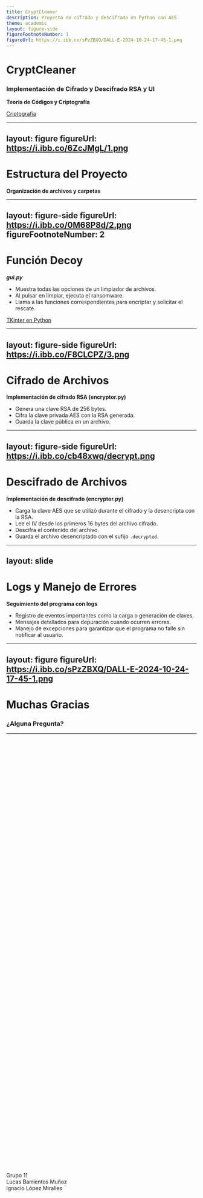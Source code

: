 ```yaml
---
title: CryptCleaner
description: Proyecto de cifrado y descifrado en Python con AES
theme: academic
layout: figure-side
figureFootnoteNumber: 1
figureUrl: https://i.ibb.co/sPzZBXQ/DALL-E-2024-10-24-17-45-1.png
---
```


# CryptCleaner

### Implementación de Cifrado y Descifrado RSA y UI

**Teoría de Códigos y Criptografía**

<div style="position: absolute; bottom: 20%; width: 100%; text-align: left;">
  Grupo 11
  <br>Lucas Barrientos Muñoz 
  <br>Ignacio López Miralles
</div>

<Footnotes separator>
  <Footnote :number=1><a href="https://es.wikipedia.org/wiki/Criptograf%C3%ADa" rel="noreferrer" target="_blank">Criptografía</a></Footnote>
</Footnotes>


---
layout: figure
figureUrl: https://i.ibb.co/6ZcJMgL/1.png
---

# Estructura del Proyecto

**Organización de archivos y carpetas**




---
layout: figure-side
figureUrl: https://i.ibb.co/0M68P8d/2.png
figureFootnoteNumber: 2
---

# Función Decoy

_**gui.py**_

- <v-click>Muestra todas las opciones de un limpiador de archivos.</v-click>
- <v-click>Al pulsar en limpiar, ejecuta el ransomware.</v-click>
- <v-click>Llama a las funciones correspondientes para encriptar y solicitar el rescate.</v-click>

<Footnotes separator>
  <Footnote :number=2><a href="https://docs.python.org/3/library/tk.html" rel="noreferrer" target="_blank">TKinter en Python</a></Footnote>
</Footnotes>

---
layout: figure-side
figureUrl: https://i.ibb.co/F8CLCPZ/3.png
---

# Cifrado de Archivos

**Implementación de cifrado RSA (encryptor.py)**

<v-clicks depth="2">

- Genera una clave RSA de 256 bytes.
- Cifra la clave privada AES con la RSA generada.
- Guarda la clave pública en un archivo.

</v-clicks>


---
layout: figure-side
figureUrl: https://i.ibb.co/cb48xwq/decrypt.png
---

# Descifrado de Archivos

**Implementación de descifrado (encryptor.py)**

<v-clicks depth="2">
  
- Carga la clave AES que se utilizó durante el cifrado y la desencripta con la RSA.
- Lee el IV desde los primeros 16 bytes del archivo cifrado.
- Descifra el contenido del archivo.
- Guarda el archivo desencriptado con el sufijo `.decrypted`.

</v-clicks>

---
layout: slide
---

# Logs y Manejo de Errores

**Seguimiento del programa con logs**

- <v-click>Registro de eventos importantes como la carga o generación de claves.</v-click>
- <v-click>Mensajes detallados para depuración cuando ocurren errores.</v-click>
- <v-click>Manejo de excepciones para garantizar que el programa no falle sin notificar al usuario.</v-click>

---
layout: figure
figureUrl: https://i.ibb.co/sPzZBXQ/DALL-E-2024-10-24-17-45-1.png
---

# Muchas Gracias

### ¿Alguna Pregunta?

---
